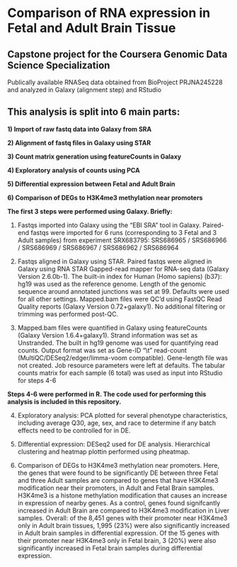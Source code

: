 # Comparison of RNA expression in Fetal and Adult Brain Tissue
## Capstone project for the Coursera Genomic Data Science Specialization

Publically available RNASeq data obtained from BioProject PRJNA245228 and analyzed in Galaxy (alignment step) and RStudio


## This analysis is split into 6 main parts:

**1)	Import of raw fastq data into Galaxy from SRA**

**2)	Alignment of fastq files in Galaxy using STAR**

**3)	Count matrix generation using featureCounts in Galaxy**

**4)	Exploratory analysis of counts using PCA**

**5)	Differential expression between Fetal and Adult Brain**

**6)	Comparison of DEGs to H3K4me3 methylation near promoters**


**The first 3 steps were performed using Galaxy. Briefly:**

1. Fastqs imported into Galaxy using the “EBI SRA” tool in Galaxy. Paired-end fastqs were imported for 6 runs (corresponding to 3 Fetal and 3 Adult samples) from experiment SRX683795: SRS686965 / SRS686966 / SRS686969 / SRS686967 / SRS686962 / SRS686964

2. Fastqs aligned in Galaxy using STAR. Paired fastqs were aligned in Galaxy using RNA STAR Gapped-read mapper for RNA-seq data (Galaxy Version 2.6.0b-1). The built-in index for Human (Homo sapiens) (b37): hg19 was used as the reference genome. Length of the genomic sequence around annotated junctions was set at 99. Defaults were used for all other settings. Mapped.bam files were QC’d using FastQC Read Quality reports (Galaxy Version 0.72+galaxy1). No additional filtering or trimming was performed post-QC. 

3. Mapped.bam files were quantified in Galaxy using featureCounts (Galaxy Version 1.6.4+galaxy1). Strand information was set as Unstranded. The built in hg19 genome was used for quantifying read counts. Output format was set as Gene-ID “\t” read-count (MultiQC/DESeq2/edger/limma-voom compatible). Gene-length file was not created. Job resource parameters were left at defaults. The tabular counts matrix for each sample (6 total) was used as input into RStudio for steps 4-6


**Steps 4-6 were performed in R. The code used for performing this analysis is included in this repository.**


4. Exploratory analysis: PCA plotted for several phenotype characteristics, including average Q30, age, sex, and race to determine if any batch effects need to be controlled for in DE.

5. Differential expression: DESeq2 used for DE analysis. Hierarchical clustering and heatmap plottin performed using pheatmap. 

6. Comparison of DEGs to H3K4me3 methylation near promoters. Here, the genes that were found to be significantly DE between three Fetal and three Adult samples are compared to genes that have H3K4me3 modification near their promoters, in Adult and Fetal Brain samples. H3K4me3 is a histone methylation modification that causes an increase in expression of nearby genes. As a control, genes found signifcantly increased in Adult Brain are compared to H3K4me3 modification in Liver samples. Overall: of the 8,451 genes with their promoter near H3K4me3 only in Adult brain tissues, 1,995 (23%) were also significantly increased in Adult brain samples in differential expression. Of the 15 genes with their promoter near H3K4me3 only in Fetal brain, 3 (20%) were also significantly increased in Fetal brain samples during differential expression.
